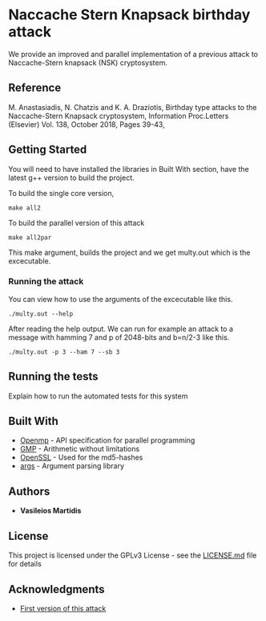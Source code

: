 # Naccache Stern Knapsack birthday attack

We provide an improved and parallel implementation of a previous attack to Naccache-Stern knapsack (NSK) cryptosystem.

Reference
-----------
M. Anastasiadis, N. Chatzis and K. A. Draziotis, Birthday type attacks to the Naccache-Stern Knapsack cryptosystem, 
Information Proc.Letters (Elsevier) Vol. 138, October 2018, Pages 39-43, 

## Getting Started

You will need to have installed the libraries in Built With section, have the latest g++ version to build the project.

To build the single core version,
```
make all2
```
To build the parallel version of this attack
```
make all2par
```
This make argument, builds the project and we get multy.out which is the excecutable.

### Running the attack

You can view how to use the arguments of the excecutable like this. 
```
./multy.out --help
```

After reading the help output. We can run for example an attack to a message with hamming 7 and p of 2048-bits and b=n/2-3  like this.
```
./multy.out -p 3 --ham 7 --sb 3
```

## Running the tests

Explain how to run the automated tests for this system

## Built With

* [Openmp](https://www.openmp.org/) - API specification for parallel programming
* [GMP](https://gmplib.org/) - Arithmetic without limitations
* [OpenSSL](https://www.openssl.org/) - Used for the md5-hashes
* [args](https://github.com/Taywee/args) - Argument parsing library

## Authors

* **Vasileios Martidis**

## License

This project is licensed under the GPLv3 License - see the [LICENSE.md](LICENSE.md) file for details

## Acknowledgments

* [First version of this attack](https://github.com/drazioti/python_scripts/tree/master/paper_ns)

